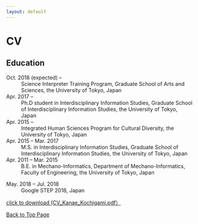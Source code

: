 ```yaml
---
layout: default
---
```


# CV

## Education

<dl>

<dt> Oct. 2018 (expected) – </dt>

<dd> Science Interpreter Training Program, Graduate School of Arts and Sciences, the University of Tokyo, Japan </dd>

<dt> Apr. 2017 – </dt>
<dd> Ph.D student in Interdisciplinary Information Studies, 
Graduate School of Interdisciplinary Information Studies, the University of Tokyo, Japan </dd>

<dt>Apr. 2015 – </dt>       
<dd>Integrated Human Sciences Program for Cultural Diversity, the University of Tokyo, Japan </dd>

<dt> Apr. 2015 – Mar. 2017 </dt>
<dd> M.S. in Interdisciplinary Information Studies,
Graduate School of Interdisciplinary Information Studies, the University of Tokyo, Japan </dd>

<dt> Apr. 2011 – Mar. 2015 </dt>
<dd> B.E. in Mechano-Informatics,
Department of Mechano-Informatics, Faculty of Engineering, the University of Tokyo, Japan </dd>
</dl>

<dl>
<dt> May. 2018 – Jul. 2018 </dt>
<dd> Google STEP 2018, Japan </dd>
</dl>

<a href="figure/CV_Kanae_Kochigami.pdf"> click to download (CV_Kanae_Kochigami.pdf）</a>

<a href="{{ site.baseurl }}/index.html">Back to Top Page</a>